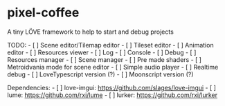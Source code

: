 # pixel-coffee
A tiny LÖVE framework to help to start and debug projects

TODO:
	- [ ] Scene editor/Tilemap editor
	- [ ] Tileset editor
	- [ ] Animation editor
	- [ ] Resources viewer
	- [ ] Log
	- [ ] Console
	- [ ] Debug
	- [ ] Resources manager
	- [ ] Scene manager
	- [ ] Pre made shaders
	- [ ] Metroidvania mode for scene editor
	- [ ] Simple audio player
	- [ ] Realtime debug
	- [ ] LoveTypescript version (?)
	- [ ] Moonscript version (?)

Dependencies:
	- [ ] love-imgui: https://github.com/slages/love-imgui
	- [ ] lume: https://github.com/rxi/lume
	- [ ] lurker: https://github.com/rxi/lurker
